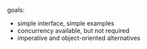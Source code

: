 
goals:
- simple interface, simple examples
- concurrency available, but not required
- imperative and object-oriented alternatives
